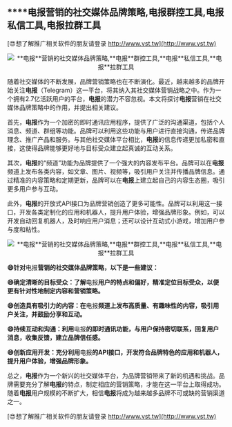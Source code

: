 ## ****电报**营销的社交媒体品牌策略,**电报**群控工具,**电报**私信工具,**电报**拉群工具**

[😍想了解推广相关软件的朋友请登录 http://www.vst.tw](http://www.vst.tw)

 <center><img src="https://vst.tw/MP4/tuiguang/png/5.png" alt="**电报**营销的社交媒体品牌策略,**电报**群控工具,**电报**私信工具,**电报**拉群工具"></center>

随着社交媒体的不断发展，品牌营销策略也在不断演化。最近，越来越多的品牌开始关注**电报**（Telegram）这一平台，将其纳入其社交媒体营销战略之中。作为一个拥有2.7亿活跃用户的平台，**电报**的潜力不容忽视。本文将探讨**电报**营销在社交媒体品牌策略中的作用，并提出相关建议。

首先，**电报**作为一个加密的即时通讯应用程序，提供了广泛的沟通渠道，包括个人消息、频道、群组等功能。品牌可以利用这些功能与用户进行直接沟通，传递品牌理念、推广产品和服务。与其他社交媒体平台相比，**电报**的信息传递更加私密和直接，这使得品牌能够更好地与目标受众建立起真诚的互动关系。

其次，**电报**的“频道”功能为品牌提供了一个强大的内容发布平台。品牌可以在**电报**频道上发布各类内容，如文章、图片、视频等，吸引用户关注并传播品牌信息。通过精准的内容策略和定期更新，品牌可以在**电报**上建立起自己的内容生态圈，吸引更多用户参与互动。

此外，**电报**的开放式API接口为品牌营销创造了更多可能性。品牌可以利用这一接口，开发各类定制化的应用和机器人，提升用户体验，增强品牌形象。例如，可以开发自动回复机器人，及时响应用户消息；还可以设计互动式小游戏，增加用户参与度和粘性。

 <center><img src="https://vst.tw/MP4/tuiguang/png/7.png" alt="**电报**营销的社交媒体品牌策略,**电报**群控工具,**电报**私信工具,**电报**拉群工具"></center>

**😄针对**电报**营销的社交媒体品牌策略，以下是一些建议：**

**😄确定清晰的目标受众：了解**电报**用户的特点和偏好，精准定位目标受众，以便更有针对性地制定内容和营销策略。**

**😄创造具有吸引力的内容：在**电报**频道上发布高质量、有趣味性的内容，吸引用户关注，并鼓励分享和互动。**

**😄持续互动和沟通：利用**电报**的即时通讯功能，与用户保持密切联系，回复用户消息，收集反馈，建立品牌信任感。**

**😄创新应用开发：充分利用**电报**的API接口，开发符合品牌特色的应用和机器人，提升用户体验，增强品牌形象。**

总之，**电报**作为一个新兴的社交媒体平台，为品牌营销带来了新的机遇和挑战。品牌需要充分了解**电报**的特点，制定相应的营销策略，才能在这一平台上取得成功。随着**电报**用户规模的不断扩大，相信**电报**将成为越来越多品牌不可或缺的营销渠道之一。

[😍想了解推广相关软件的朋友请登录 http://www.vst.tw](http://www.vst.tw)



